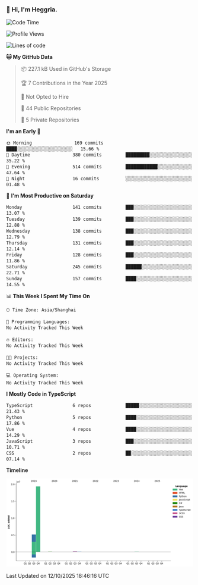 ### 👋 Hi, I'm Heggria.

<!--START_SECTION:waka-->
![Code Time](http://img.shields.io/badge/Code%20Time-1%2C037%20hrs%2020%20mins-blue)

![Profile Views](http://img.shields.io/badge/Profile%20Views-1-blue)

![Lines of code](https://img.shields.io/badge/From%20Hello%20World%20I%27ve%20Written-24.8%20million%20lines%20of%20code-blue)

**🐱 My GitHub Data** 

> 📦 227.1 kB Used in GitHub's Storage 
 > 
> 🏆 7 Contributions in the Year 2025
 > 
> 🚫 Not Opted to Hire
 > 
> 📜 44 Public Repositories 
 > 
> 🔑 5 Private Repositories 
 > 
**I'm an Early 🐤** 

```text
🌞 Morning                169 commits         ████░░░░░░░░░░░░░░░░░░░░░   15.66 % 
🌆 Daytime                380 commits         █████████░░░░░░░░░░░░░░░░   35.22 % 
🌃 Evening                514 commits         ████████████░░░░░░░░░░░░░   47.64 % 
🌙 Night                  16 commits          ░░░░░░░░░░░░░░░░░░░░░░░░░   01.48 % 
```
📅 **I'm Most Productive on Saturday** 

```text
Monday                   141 commits         ███░░░░░░░░░░░░░░░░░░░░░░   13.07 % 
Tuesday                  139 commits         ███░░░░░░░░░░░░░░░░░░░░░░   12.88 % 
Wednesday                138 commits         ███░░░░░░░░░░░░░░░░░░░░░░   12.79 % 
Thursday                 131 commits         ███░░░░░░░░░░░░░░░░░░░░░░   12.14 % 
Friday                   128 commits         ███░░░░░░░░░░░░░░░░░░░░░░   11.86 % 
Saturday                 245 commits         ██████░░░░░░░░░░░░░░░░░░░   22.71 % 
Sunday                   157 commits         ████░░░░░░░░░░░░░░░░░░░░░   14.55 % 
```


📊 **This Week I Spent My Time On** 

```text
🕑︎ Time Zone: Asia/Shanghai

💬 Programming Languages: 
No Activity Tracked This Week

🔥 Editors: 
No Activity Tracked This Week

🐱‍💻 Projects: 
No Activity Tracked This Week

💻 Operating System: 
No Activity Tracked This Week
```

**I Mostly Code in TypeScript** 

```text
TypeScript               6 repos             █████░░░░░░░░░░░░░░░░░░░░   21.43 % 
Python                   5 repos             ████░░░░░░░░░░░░░░░░░░░░░   17.86 % 
Vue                      4 repos             ████░░░░░░░░░░░░░░░░░░░░░   14.29 % 
JavaScript               3 repos             ███░░░░░░░░░░░░░░░░░░░░░░   10.71 % 
CSS                      2 repos             ██░░░░░░░░░░░░░░░░░░░░░░░   07.14 % 
```



**Timeline**

![Lines of Code chart](https://raw.githubusercontent.com/heggria/heggria/main/assets/bar_graph.png)


 Last Updated on 12/10/2025 18:46:16 UTC
<!--END_SECTION:waka-->
